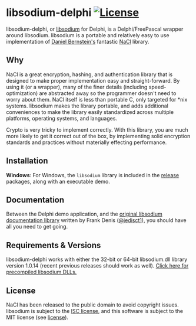 # libsodium-delphi [![License](http://img.shields.io/badge/license-MIT-green.svg)](https://github.com/alexpmorris/libsodium-delphi/blob/master/license)

libsodium-delphi, or [libsodium](https://github.com/jedisct1/libsodium) for Delphi, is a Delphi/FreePascal wrapper around libsodium.  libsodium is a portable and relatively easy to use implementation of [Daniel Bernstein's](http://cr.yp.to/djb.html) fantastic [NaCl](http://nacl.cr.yp.to/) library.

## Why

NaCl is a great encryption, hashing, and authentication library that is designed to make proper implementation easy and straight-forward.  By using it (or a wrapper), many of the finer details (including speed-optimization) are abstracted away so the programmer doesn't need to worry about them.  NaCl itself is less than portable C, only targeted for *nix systems.  libsodium makes the library portable, and adds additional conveniences to make the library easily standardized across multiple platforms, operating systems, and languages.

Crypto is very tricky to implement correctly.  With this library, you are much more likely to get it correct out of the box, by implementing solid encryption standards and practices without materially effecting performance.

## Installation

**Windows**: For Windows, the `libsodium` library is included in the [release](https://github.com/alexpmorris/libsodium-delphi/releases) packages, along with an executable demo.

## Documentation

Between the Delphi demo application, and the [original libsodium documentation library](http://doc.libsodium.org/) written by Frank Denis ([@jedisct1](https://github.com/jedisct1)), you should have all you need to get going.

## Requirements & Versions

libsodium-delphi works with either the 32-bit or 64-bit libsodium.dll library version 1.0.14 (recent previous releases should work as well).  [Click here for precompiled libsodium DLLs.](https://download.libsodium.org/libsodium/releases/)

## License

NaCl has been released to the public domain to avoid copyright issues. libsodium is subject to the [ISC license](https://en.wikipedia.org/wiki/ISC_license), and this software is subject to the MIT license (see [license](https://github.com/alexpmorris/libsodium-delphi/blob/master/license)).
